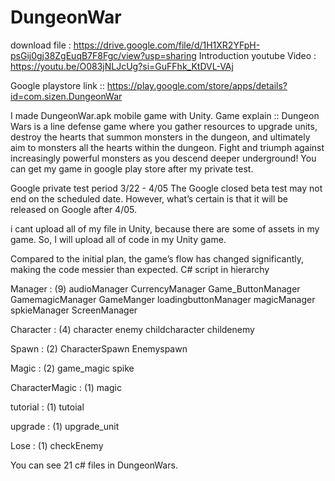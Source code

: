 # DungeonWar
download file : https://drive.google.com/file/d/1H1XR2YFpH-psGij0gj38ZgEuqB7F8Fgc/view?usp=sharing
Introduction youtube Video : https://youtu.be/O083jNLJcUg?si=GuFFhk_KtDVL-VAj

Google playstore link :: https://play.google.com/store/apps/details?id=com.sizen.DungeonWar

I made DungeonWar.apk mobile game with Unity.
Game explain ::
Dungeon Wars is a line defense game where you gather resources to upgrade units, destroy the hearts that summon monsters in the dungeon, and ultimately aim to monsters all the hearts within the dungeon. Fight and triumph against increasingly powerful monsters as you descend deeper underground!
You can get my game in google play store after my private test.

Google private test period 3/22 - 4/05
The Google closed beta test may not end on the scheduled date. 
However, what’s certain is that it will be released on Google after 4/05.

i cant upload all of my file in Unity, because there are some of assets in my game.
So, I will upload all of code in my Unity game.

Compared to the initial plan, the game’s flow has changed significantly, making the code messier than expected.
C# script in hierarchy

Manager : (9)
audioManager
CurrencyManager
Game_ButtonManager
GamemagicManager
GameManger
loadingbuttonManager
magicManager
spkieManager
ScreenManager

Character : (4)
character
enemy
childcharacter
childenemy

Spawn : (2)
CharacterSpawn
Enemyspawn

Magic : (2)
game_magic
spike

CharacterMagic : (1)
magic

tutorial : (1)
tutoial

upgrade : (1)
upgrade_unit

Lose : (1)
checkEnemy


You can see 21 c# files in DungeonWars.

